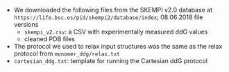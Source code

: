 * We downloaded the following files from the SKEMPI v2.0 database at `https://life.bsc.es/pid/skempi2/database/index`; 08.06.2018 file versions
	* `skempi_v2.csv`: a CSV with experimentally measured ddG values
	* cleaned PDB files
* The protocol we used to relax input structures was the same as the relax protocol from `monomer_ddg/relax.txt` 
* `cartesian_ddg.txt`: template for running the Cartesian ddG protocol 

